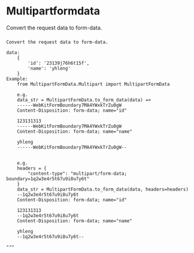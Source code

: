 ﻿# Multipartformdata
Convert the request data to form-data.

### 
	Convert the request data to form-data.

	data:
		{
			'id': '23139j76h6t15f',
			'name': 'yhleng'
		}
	Example:
		from MultipartFormData.Multipart import MultipartFormData

		e.g.
		data_str = MultipartFormData.to_form_data(data) =>
		------WebKitFormBoundary7MA4YWxkTrZu0gW
		Content-Disposition: form-data; name="id"

		123131313
		------WebKitFormBoundary7MA4YWxkTrZu0gW
		Content-Disposition: form-data; name="name"

		yhleng
		------WebKitFormBoundary7MA4YWxkTrZu0gW--


		e.g.
		headers = {
			"content-type": "multipart/form-data; boundary=1q2w3e4r5t67u9i8u7y6t"
		}
		data_str = MultipartFormData.to_form_data(data, headers=headers)
		--1q2w3e4r5t67u9i8u7y6t
		Content-Disposition: form-data; name="id"

		123131313
		--1q2w3e4r5t67u9i8u7y6t
		Content-Disposition: form-data; name="name"

		yhleng
		--1q2w3e4r5t67u9i8u7y6t--

	"""






  
